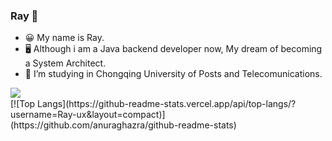### Ray 👋
- 😀 My name is Ray.
- 🖥️ Although i am a Java backend developer now, My dream of becoming a System Architect.
- 🏫 I’m  studying in Chongqing University of Posts and Telecomunications.


<a href="https://github.com/anuraghazra/github-readme-stats">
  <img align="left" src="https://github-readme-stats.vercel.app/api?username=Ray-ux&count_private=true&show_icons=truee&theme=radica" />
</a>
</br>
[![Top Langs](https://github-readme-stats.vercel.app/api/top-langs/?username=Ray-ux&layout=compact)](https://github.com/anuraghazra/github-readme-stats)



